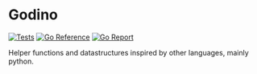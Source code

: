 # Godino 
[![Tests](https://github.com/bgaudino/go-helpers/actions/workflows/test.yaml/badge.svg?branch=main)](https://github.com/bgaudino/go-helpers/actions/workflows/test.yaml)
[![Go Reference](https://pkg.go.dev/badge/github.com/bgaudino/go-helpers.svg)](https://pkg.go.dev/github.com/bgaudino/go-helpers)
[![Go Report](https://goreportcard.com/badge/github.com/bgaudino/go-helpers)](https://goreportcard.com/report/github.com/bgaudino/go-helpers)

Helper functions and datastructures inspired by other languages, mainly python.
